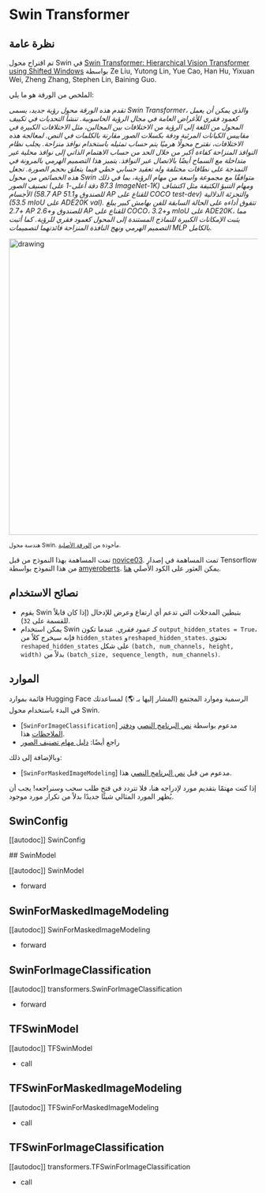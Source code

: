 # Swin Transformer

## نظرة عامة

تم اقتراح محول Swin في [Swin Transformer: Hierarchical Vision Transformer using Shifted Windows](https://arxiv.org/abs/2103.14030) بواسطة Ze Liu, Yutong Lin, Yue Cao, Han Hu, Yixuan Wei, Zheng Zhang, Stephen Lin, Baining Guo.

الملخص من الورقة هو ما يلي:

*تقدم هذه الورقة محول رؤية جديد، يسمى Swin Transformer، والذي يمكن أن يعمل كعمود فقري للأغراض العامة في مجال الرؤية الحاسوبية. تنشأ التحديات في تكييف المحول من اللغة إلى الرؤية من الاختلافات بين المجالين، مثل الاختلافات الكبيرة في مقاييس الكيانات المرئية ودقة بكسلات الصور مقارنة بالكلمات في النص. لمعالجة هذه الاختلافات، نقترح محولًا هرميًا يتم حساب تمثيله باستخدام نوافذ منزاحة. يجلب نظام النوافذ المنزاحة كفاءة أكبر من خلال الحد من حساب الاهتمام الذاتي إلى نوافذ محلية غير متداخلة مع السماح أيضًا بالاتصال عبر النوافذ. يتميز هذا التصميم الهرمي بالمرونة في النمذجة على نطاقات مختلفة وله تعقيد حسابي خطي فيما يتعلق بحجم الصورة. تجعل هذه الخصائص من محول Swin متوافقًا مع مجموعة واسعة من مهام الرؤية، بما في ذلك تصنيف الصور (87.3 دقة أعلى-1 على ImageNet-1K) ومهام التنبؤ الكثيفة مثل اكتشاف الأجسام (58.7 AP للصندوق و51.1 AP للقناع على COCO test-dev) والتجزئة الدلالية (53.5 mIoU على ADE20K val). تتفوق أداءه على الحالة السابقة للفن بهامش كبير يبلغ +2.7 AP للصندوق و+2.6 AP للقناع على COCO، و+3.2 mIoU على ADE20K، مما يثبت الإمكانات الكبيرة للنماذج المستندة إلى المحول كعمود فقري للرؤية. كما أثبت التصميم الهرمي ونهج النافذة المنزاحة فائدتهما لتصميمات MLP بالكامل.*

<img src="https://huggingface.co/datasets/huggingface/documentation-images/resolve/main/swin_transformer_architecture.png" alt="drawing" width="600"/>

<small>هندسة محول Swin. مأخوذة من <a href="https://arxiv.org/abs/2102.03334">الورقة الأصلية</a>.</small>

تمت المساهمة بهذا النموذج من قبل [novice03](https://huggingface.co/novice03). تمت المساهمة في إصدار Tensorflow من هذا النموذج بواسطة [amyeroberts](https://huggingface.co/amyeroberts). يمكن العثور على الكود الأصلي [هنا](https://github.com/microsoft/Swin-Transformer).

## نصائح الاستخدام

- يقوم Swin بتبطين المدخلات التي تدعم أي ارتفاع وعرض للإدخال (إذا كان قابلاً للقسمة على `32`).
- يمكن استخدام Swin كـ *عمود فقري*. عندما تكون `output_hidden_states = True`، فإنه سيخرج كلاً من `hidden_states` و`reshaped_hidden_states`. تحتوي `reshaped_hidden_states` على شكل `(batch, num_channels, height, width)` بدلاً من `(batch_size, sequence_length, num_channels)`.

## الموارد

قائمة بموارد Hugging Face الرسمية وموارد المجتمع (المشار إليها بـ 🌎) لمساعدتك في البدء باستخدام محول Swin.

<PipelineTag pipeline="image-classification"/>

- [`SwinForImageClassification`] مدعوم بواسطة [نص البرنامج النصي](https://github.com/huggingface/transformers/tree/main/examples/pytorch/image-classification) و[دفتر الملاحظات](https://colab.research.google.com/github/huggingface/notebooks/blob/main/examples/image_classification.ipynb) هذا.
- راجع أيضًا: [دليل مهام تصنيف الصور](../tasks/image_classification)

وبالإضافة إلى ذلك:

- [`SwinForMaskedImageModeling`] مدعوم من قبل [نص البرنامج النصي](https://github.com/huggingface/transformers/tree/main/examples/pytorch/image-pretraining) هذا.

إذا كنت مهتمًا بتقديم مورد لإدراجه هنا، فلا تتردد في فتح طلب سحب وسنراجعه! يجب أن يُظهر المورد المثالي شيئًا جديدًا بدلاً من تكرار مورد موجود.

## SwinConfig

[[autodoc]] SwinConfig

<frameworkcontent>
<pt>
 ## SwinModel

[[autodoc]] SwinModel

- forward

 ## SwinForMaskedImageModeling

[[autodoc]] SwinForMaskedImageModeling

- forward

 ## SwinForImageClassification

[[autodoc]] transformers.SwinForImageClassification

- forward

</pt>
<tf>

 ## TFSwinModel

[[autodoc]] TFSwinModel

- call

 ## TFSwinForMaskedImageModeling

[[autodoc]] TFSwinForMaskedImageModeling

- call

 ## TFSwinForImageClassification

[[autodoc]] transformers.TFSwinForImageClassification

- call

</tf>
</frameworkcontent>